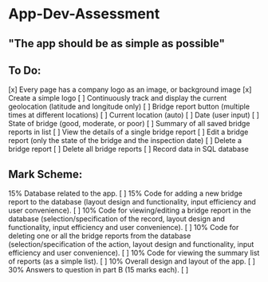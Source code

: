 # App-Dev-Assessment

## "The app should be as simple as possible"

## To Do:
[x] Every page has a company logo as an image, or background image
  [x] Create a simple logo
[ ] Continuously track and display the current geolocation (latitude and longitude only)
[ ] Bridge report button (multiple times at different locations)
  [ ] Current location (auto)
  [ ] Date (user input)
  [ ] State of bridge (good, moderate, or poor)
[ ] Summary of all saved bridge reports in list
[ ] View the details of a single bridge report
[ ] Edit a bridge report (only the state of the bridge and the inspection date)
[ ] Delete a bridge report
[ ] Delete all bridge reports
[ ] Record data in SQL database

## Mark Scheme:
15% Database related to the app. [ ]
15% Code for adding a new bridge report to the database (layout design and functionality, input efficiency and user convenience). [ ]
10% Code for viewing/editing a bridge report in the database (selection/specification of the record, layout design and functionality, input efficiency and user convenience). [ ]
10% Code for deleting one or all the bridge reports from the database (selection/specification of the action, layout design and functionality, input efficiency and user convenience). [ ]
10% Code for viewing the summary list of reports (as a simple list). [ ]
10% Overall design and layout of the app. [ ]
30% Answers to question in part B (15 marks each). [ ]
